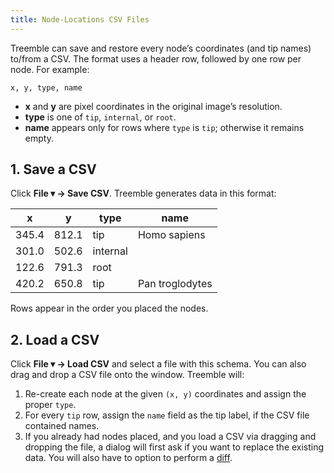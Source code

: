 ```yaml
---
title: Node-Locations CSV Files
---
```


Treemble can save and restore every node’s coordinates (and tip names) to/from a CSV. The format uses a header row, followed by one row per node. For example:

    x, y, type, name

- **x** and **y** are pixel coordinates in the original image’s resolution.
- **type** is one of `tip`, `internal`, or `root`.
- **name** appears only for rows where `type` is `tip`; otherwise it remains empty.

## 1. Save a CSV

Click **File ▾ → Save CSV**. Treemble generates data in this format:

| x     | y     | type    | name             |
|-------|-------|---------|------------------|
| 345.4 | 812.1 | tip     | Homo sapiens     |
| 301.0 | 502.6 | internal |                 |
| 122.6 | 791.3 | root    |                  |
| 420.2 | 650.8 | tip     | Pan troglodytes  |

Rows appear in the order you placed the nodes. 

## 2. Load a CSV

Click **File ▾ → Load CSV** and select a file with this schema. You can also drag and drop a CSV file onto the window. Treemble will:

1. Re-create each node at the given `(x, y)` coordinates and assign the proper `type`.
2. For every `tip` row, assign the `name` field as the tip label, if the CSV file contained names.
3. If you already had nodes placed, and you load a CSV via dragging and dropping the file, a dialog will first ask if you want to replace the existing data. You will also have to option to perform a [diff](/docs/diff-tip-names-in-a-csv-file).
